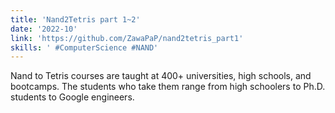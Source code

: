```yaml
---
title: 'Nand2Tetris part 1~2'
date: '2022-10'
link: 'https://github.com/ZawaPaP/nand2tetris_part1'
skills: ' #ComputerScience #NAND'
---
```

Nand to Tetris courses are taught at 400+ universities, high schools, and bootcamps. The students who take them range from high schoolers to Ph.D. students to Google engineers.
